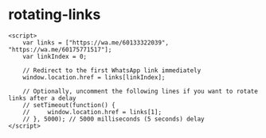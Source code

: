 # rotating-links
<!DOCTYPE html>
<html lang="en">
<head>
    <meta charset="UTF-8">
    <meta name="viewport" content="width=device-width, initial-scale=1.0">
    <title>Redirecting to WhatsApp</title>
</head>
<body>

    <script>
        var links = ["https://wa.me/60133322039", "https://wa.me/60175771517"];
        var linkIndex = 0;

        // Redirect to the first WhatsApp link immediately
        window.location.href = links[linkIndex];

        // Optionally, uncomment the following lines if you want to rotate links after a delay
        // setTimeout(function() {
        //     window.location.href = links[1];
        // }, 5000); // 5000 milliseconds (5 seconds) delay
    </script>

</body>
</html>

